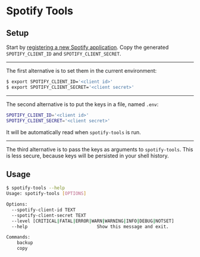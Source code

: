 # Spotify Tools

## Setup

Start by [registering a new Spotify application](https://developer.spotify.com/dashboard/). Copy the generated `SPOTIFY_CLIENT_ID` and `SPOTIFY_CLIENT_SECRET`.

---

The first alternative is to set them in the current environment:

```bash
$ export SPOTIFY_CLIENT_ID='<client id>'
$ export SPOTIFY_CLIENT_SECRET='<client secret>'
```

---

The second alternative is to put the keys in a file, named `.env`:

```bash
SPOTIFY_CLIENT_ID='<client id>'
SPOTIFY_CLIENT_SECRET='<client secret>'
```

It will be automatically read when `spotify-tools` is run.

---

The third alternative is to pass the keys as arguments to `spotify-tools`. This is less secure, because keys will be persisted in your shell history.

## Usage

```bash
$ spotify-tools --help
Usage: spotify-tools [OPTIONS]

Options:
  --spotify-client-id TEXT
  --spotify-client-secret TEXT
  --level [CRITICAL|FATAL|ERROR|WARN|WARNING|INFO|DEBUG|NOTSET]
  --help                          Show this message and exit.

Commands:
    backup
    copy
```
